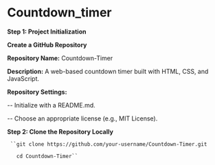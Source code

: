 # Countdown_timer

**Step 1: Project Initialization**

**Create a GitHub Repository**

**Repository Name:** Countdown-Timer

**Description:** A web-based countdown timer built with HTML, CSS, and JavaScript.

**Repository Settings:**

 -- Initialize with a README.md.
 
 -- Choose an appropriate license (e.g., MIT License).

 **Step 2: Clone the Repository Locally**

     ``git clone https://github.com/your-username/Countdown-Timer.git
     
       cd Countdown-Timer``

